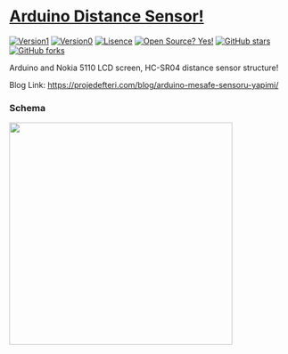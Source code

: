 # [Arduino Distance Sensor!](https://projedefteri.com/blog/arduino-mesafe-sensoru-yapimi/)

[![Version1](https://img.shields.io/badge/Release-Version-green.svg?style=flat-square)](https://github.com/yunusemreaydinli/ArduinoDistanceSensor) [![Version0](https://api.travis-ci.org/dwyl/esta.svg?branch=master&status=passed)](https://github.com/yunusemreaydinli/ArduinoDistanceSensor) [![Lisence](https://img.shields.io/hexpm/l/apa?label=License)](https://github.com/yunusemreaydinli/ArduinoDistanceSensor/blob/master/LICENSE) [![Open Source? Yes!](https://badgen.net/badge/Open%20Source%20%3F/Yes%21/blue?icon=github)](https://github.com/yunusemreaydinli/CMD_Bank_System/) [![GitHub stars](https://img.shields.io/github/stars/yunusemreaydinli/ArduinoDistanceSensor.svg?style=social&label=Star&maxAge=2592000)](https://GitHub.com/yunusemreaydinli/ArduinoDistanceSensor/stargazers/) [![GitHub forks](https://img.shields.io/github/forks/yunusemreaydinli/CMD_Bank_System.svg?style=social&label=Fork&maxAge=2592000)](https://GitHub.com/yunusemreaydinli/CMD_Bank_System/network/)

Arduino and Nokia 5110 LCD screen, HC-SR04 distance sensor structure!

Blog Link: https://projedefteri.com/blog/arduino-mesafe-sensoru-yapimi/

### Schema
<img src="https://projedefteri.com/img/arduino-mesafe-sensoru-semasi.png" width="400" height="400">
